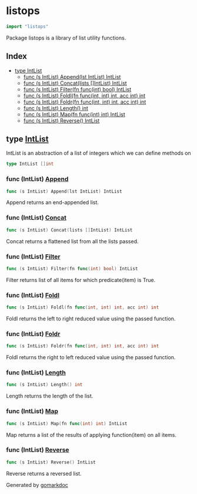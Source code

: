 <!-- Code generated by gomarkdoc. DO NOT EDIT -->

# listops

```go
import "listops"
```

Package listops is a library of list utility functions.

## Index

- [type IntList](<#type-intlist>)
  - [func (s IntList) Append(lst IntList) IntList](<#func-intlist-append>)
  - [func (s IntList) Concat(lists []IntList) IntList](<#func-intlist-concat>)
  - [func (s IntList) Filter(fn func(int) bool) IntList](<#func-intlist-filter>)
  - [func (s IntList) Foldl(fn func(int, int) int, acc int) int](<#func-intlist-foldl>)
  - [func (s IntList) Foldr(fn func(int, int) int, acc int) int](<#func-intlist-foldr>)
  - [func (s IntList) Length() int](<#func-intlist-length>)
  - [func (s IntList) Map(fn func(int) int) IntList](<#func-intlist-map>)
  - [func (s IntList) Reverse() IntList](<#func-intlist-reverse>)


## type [IntList](<https://github.com/vpayno/exercism-workspace/blob/main/go/list-ops/list_ops.go#L5>)

IntList is an abstraction of a list of integers which we can define methods on

```go
type IntList []int
```

### func \(IntList\) [Append](<https://github.com/vpayno/exercism-workspace/blob/main/go/list-ops/list_ops.go#L82>)

```go
func (s IntList) Append(lst IntList) IntList
```

Append returns an end\-appended list.

### func \(IntList\) [Concat](<https://github.com/vpayno/exercism-workspace/blob/main/go/list-ops/list_ops.go#L89>)

```go
func (s IntList) Concat(lists []IntList) IntList
```

Concat returns a flattened list from all the lists passed.

### func \(IntList\) [Filter](<https://github.com/vpayno/exercism-workspace/blob/main/go/list-ops/list_ops.go#L32>)

```go
func (s IntList) Filter(fn func(int) bool) IntList
```

Filter returns list of all items for which predicate\(item\) is True.

### func \(IntList\) [Foldl](<https://github.com/vpayno/exercism-workspace/blob/main/go/list-ops/list_ops.go#L8>)

```go
func (s IntList) Foldl(fn func(int, int) int, acc int) int
```

Foldl returns the left to right reduced value using the passed function.

### func \(IntList\) [Foldr](<https://github.com/vpayno/exercism-workspace/blob/main/go/list-ops/list_ops.go#L19>)

```go
func (s IntList) Foldr(fn func(int, int) int, acc int) int
```

Foldl returns the right to left reduced value using the passed function.

### func \(IntList\) [Length](<https://github.com/vpayno/exercism-workspace/blob/main/go/list-ops/list_ops.go#L47>)

```go
func (s IntList) Length() int
```

Length returns the length of the list.

### func \(IntList\) [Map](<https://github.com/vpayno/exercism-workspace/blob/main/go/list-ops/list_ops.go#L54>)

```go
func (s IntList) Map(fn func(int) int) IntList
```

Map returns a list of the results of applying function\(item\) on all items.

### func \(IntList\) [Reverse](<https://github.com/vpayno/exercism-workspace/blob/main/go/list-ops/list_ops.go#L67>)

```go
func (s IntList) Reverse() IntList
```

Reverse returns a reversed list.



Generated by [gomarkdoc](<https://github.com/princjef/gomarkdoc>)
